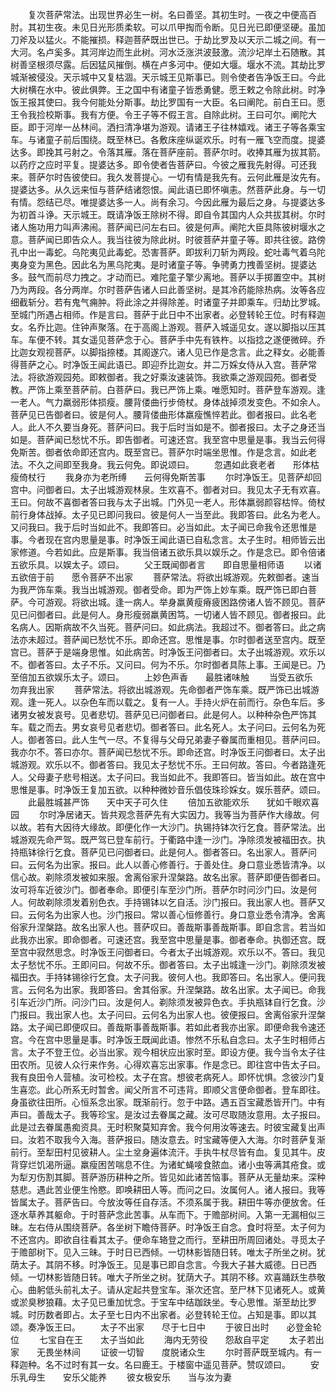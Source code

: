 <!-- { "loadSidebar": true } -->
　　复次菩萨常法。出现世界必生一树。名曰善坚。其初生时。一夜之中便高百肘。其初生夜。未见日光形质柔软。可以爪甲掏而令断。见日光已即便坚硬。虽加刀斧及以猛火。不能摧损。释迦菩萨既出世已。于劫比罗及以天示二城之间。有一大河。名卢奚多。其河岸边而生此树。河水泛涨洪波鼓激。流沙圮岸土石随散。其树善坚根须尽露。后因猛风摧倒。横在卢多河中。便如大堰。堰水不流。其劫比罗城渐被侵没。天示城中又复枯涸。天示城王见斯事已。则令使者告净饭王曰。今此大树横在水中。彼此俱弊。王之国中有诸童子皆悉勇健。愿王敕之令除此树。时净饭王报其使曰。我今何能处分斯事。劫比罗国有一大臣。名曰阐陀。前白王曰。愿王令我捡校斯事。我有方便。令王子等不假王言。自除此树。王曰可尔。阐陀大臣。即于河岸一丛林间。洒扫清净堪为游观。请诸王子往林嬉戏。诸王子等各乘宝车。与诸童子前后围绕。既至林已。各敷床座纵诞欢乐。时有一雁飞空而度。提婆达多。即挽其弓射之。令落其雁。落在菩萨座前。菩萨尔时。收捧其雁为拔其箭。以药疗之应时平复。提婆达多。即令使者告菩萨曰。今彼之雁我先射得。可还我来。菩萨尔时告彼使曰。我久发菩提心。一切有情是我先有。云何此雁是汝先有。提婆达多。从久远来恒与菩萨结诸怨恨。闻此语已即怀嗔恚。然菩萨此身。与一切有情。怨结已尽。唯提婆达多一人。尚有余习。今因此雁为最后之身。与提婆达多为初首斗诤。天示城王。既请净饭王除树不得。即自令其国内人众共拔其树。尔时诸人施功用力叫声沸闹。菩萨闻已问左右曰。彼是何声。阐陀大臣具陈彼树堰水之意。菩萨闻已即告众人。我当往彼为除此树。时彼菩萨并童子等。即共往彼。路傍孔中出一毒蛇。乌陀夷见此毒蛇。恐害菩萨。即拔利刀斩为两段。蛇吐毒气着乌陀夷身变为黑色。因此名为黑乌陀夷。是时诸童子等。争骋勇力拽善坚树。提婆达多。鼓气而前尽力拽之。才动而已。难陀童子擎少离地。菩萨以手掷置空中。其树乃为两段。各分两岸。尔时菩萨告诸人曰此善坚树。是其冷药能除热病。汝等各应细截斩分。若有鬼气痈肿。将此涂之并得除差。时诸童子并即乘车。归劫比罗城。至城门所遇占相师。作是言曰。菩萨于此日中不出家者。必登转轮王位。时有释迦女。名乔比迦。住钟声聚落。在于高阁上游观。菩萨入城遥见女。遂以脚指以压其车。车便不转。其女遥见菩萨念于心。菩萨手中先有铁杵。以指捻之遂便微碎。乔比迦女观视菩萨。以脚指捺楼。其阁遂穴。诸人见已作是念言。此之释女。必能善得菩萨之心。时净饭王闻此语已。即迎乔比迦女。并二万婇女侍从入宫。菩萨常法。将欲游观园苑。即敕御者。我之好乘汝速装饰。我欲乘之游观园苑。御者受教。严饰上乘至菩萨前。白菩萨曰。我已严饰上乘。唯愿知时。菩萨登车游观。逢一老人。气力羸弱形体损瘦。腰背偻曲行步倚杖。身体战掉须发变色。不如余人。菩萨见已告御者曰。彼是何人。腰背偻曲形体羸瘦憔悴若此。御者报曰。此名老人。此人不久要当身死。菩萨问曰。我于后时当如是不。御者报曰。太子之身还当如是。菩萨闻已愁忧不乐。即告御者。可速还宫。我至宫中思量是事。我当云何得免斯苦。御者依命即还宫内。既至宫已。菩萨尔时端坐思惟。作是念言。如此老法。不久之间即至我身。我云何免。即说颂曰。
　　忽遇如此衰老者　　形体枯瘦倚杖行
　　我身亦为老所缚　　云何得免斯苦事
　　尔时净饭王。见菩萨却回宫中。问御者曰。太子出城游观林泉。生欢喜不。御者对曰。我见太子无有欢喜。王曰。何故不喜御者答曰我与太子出城。门外见一老人。形体羸弱颜容枯悴。倚杖前行身体战掉。太子见已即问我曰。彼是何人一当至此。我即答曰。此名为老人。又问我曰。我于后时当如此不。我即答曰。必当如此。太子闻已命我令还思惟是事。今者现在宫内思量是事。时净饭王闻此语已自私念言。太子生时。相师皆云出家修道。今若如此。应是斯事。我当倍诸五欲乐具以娱乐之。作是念已。即令倍诸五欲乐具。以娱太子。颂曰。
　　父王既闻御者言　　即自思量相师语
　　以诸五欲倍于前　　愿令菩萨不出家
　　菩萨常法。将欲出城游观。先敕御者。速当为我严饰车乘。我当出城游观。御者受命。即为严饰上妙车乘。既严饰已即白菩萨。今可游观。将欲出城。逢一病人。举身羸黄瘦瘠疲困路傍诸人皆不顾见。菩萨见已问御者曰。此是何人。身形瘦弱羸黄困笃。一切诸人皆不顾见。御者报曰。此名病人。因斯病故不久当死。菩萨问曰。如此病法。我超过不。御者答曰。此之病法亦未超过。菩萨闻已愁忧不乐。即命还宫。思惟是事。尔时御者送至宫内。既至宫已。菩萨于是端身思惟。如此病苦。时净饭王问御者曰。太子出城游观。欢乐以不。御者答曰。太子不乐。又问曰。何为不乐。尔时御者具陈上事。王闻是已。乃至倍加五欲娱乐太子。颂曰。
　　上妙色声香　　最胜诸味触
　　当受五欲乐　　勿弃我出家
　　菩萨常法。将欲出城游观。先命御者严饰车乘。既严饰已出城游观。逢一死人。以杂色车而以载之。复有一人。手持火炉在前而行。杂色车后。多诸男女被发哀号。见者悲切。菩萨见已问御者曰。此是何人。以种种杂色严饰其车。载之而去。男女哀号见者悲切。御者答曰。此名死人。太子问曰。云何名为死人。御者答曰。此人生气一尽。不复得与父母兄弟妻子眷属而重相见。菩萨问曰。我亦尔不。答曰亦尔。菩萨闻已愁忧不乐。即命还宫。时净饭王问御者曰。太子出城游观。欢乐以不。御者答曰。我见太子愁忧不乐。王曰何故。答曰。今者路逢死人。父母妻子悲号相送。太子问曰。我当如此不。我即答曰。皆当如此。故在宫中思惟是事。时净饭王复加五欲。以种种微妙音乐倡伎珠珍婇女。娱乐菩萨。颂曰。
　　此最胜城甚严饰　　天中天子可久住
　　倍加五欲能欢乐　　犹如千眼欢喜园
　　尔时净居诸天。皆共观念菩萨先有大实因力。我等当为菩萨作大缘故。何以故。若有大因待大缘故。即便化作一大沙门。执锡持钵次行乞食。菩萨常法。出城游观先命严驾。既严驾已登车前行。于衢路中逢一沙门。净除须发被福田衣。执持瓶钵徐行乞食。菩萨见已问御者曰。此是何人。御者答曰。名出家人。菩萨问曰。云何名为出家。报曰。此人以善心修善行。于善处住。身口意业悉皆清净。以信心故。剃除须发被如来服。舍离俗家升涅槃路。故名出家。菩萨即便告御者曰。汝可将车近彼沙门。御者奉命。即便引车至沙门所。菩萨尔时问沙门曰。汝是何人。何故剃除须发着别色衣。手持锡钵以乞自活。沙门报曰。我出家人也。菩萨又曰。云何名为出家人也。沙门报曰。常以善心恒修善行。身口意业悉令清净。舍离俗家升涅槃路。故名出家人也。菩萨叹曰。善哉斯事善哉斯事。即自念言。若当如此我亦出家。即命御者。可速还宫。我至宫中思量是事。御者奉命。执御还宫。既至宫中寂然思念。时净饭王问御者曰。今者太子出城游观。欢乐以不。答曰。我见太子愁忧不乐。王即问曰。何故不乐。御者答曰。太子出城逢一沙门。剃除须发被福田衣。手持钵锡徐行乞食。太子问我。彼何人也。我即答曰。名出家人。便问我言。云何名为出家。我即答曰。舍其俗家。升涅槃路。故名出家。太子闻已。命我引车近沙门所。问沙门曰。汝是何人。剃除须发被异色衣。手执瓶钵自行乞食。沙门报曰。我出家人也。太子问曰。云何名为出家人也。彼便报曰。舍离俗家升涅槃路。太子闻已即便叹曰。善哉斯事善哉斯事。若如此者我亦出家。即便命我令速还宫。今在宫中思量是事。时净饭王既闻此语。惨然不乐私自念曰。太子生时相师占言。太子不登王位。必当出家。观今相状应出家时至。即设方便。我今当令太子往田农所。见彼人众行来作务。心得欢喜忘出家事。作是念已。即往宫中告太子曰。我有良田令人营植。汝可检校。太子在宫。想彼老病死人。即怀忧惧。念彼沙门复生喜恋。此心所系无时暂舍。闻父所言不可违背。即顺父言便命御者。登车即往。身虽欲往田所。心恒系念出家。既渐前行。忽于中路。遇五百宝藏悉皆开门。中有声曰。善哉太子。我等珍宝。是汝过去眷属之藏。汝可尽取随汝意用。太子报曰。此是过去眷属愚痴资具。无时积聚莫知弃舍。我今何用汝等速去。时彼宝藏复出声曰。汝若不取我今入海。菩萨报曰。随汝意去。时宝藏等便入大海。尔时菩萨复渐前行。至犁田村见彼耕人。尘土坌身遍体流汗。手执牛杖尽皆有血。复见其牛。皮背穿烂饥渴所逼。羸瘦困苦喘息不住。为诸虻蝇唼食脓血。诸小虫等满其疮食。或为犁刃伤割其脚。菩萨游历耕种之所。皆见如此诸苦恼事。菩萨从无量劫来。深种慈悲。遇此苦业便生怜愍。即唤耕田人等。而问之曰。汝属何人。诸人报曰。我等皆属太子。菩萨告曰。今放汝等任自存活。不须系属于我。耕田牛等亦便放舍。任逐水草养其躯命。于时菩萨念此苦事。从车而下。于赡部树间。入第一无漏相似三昧。左右侍从围绕菩萨。各坐树下瞻侍菩萨。时净饭王自念。食时将至。太子何为不还宫内。即欲自往看其太子。便命车辂登之而行。至耕田所周回诸处。寻觅太子于赡部树下。见入三昧。于时日已西倾。一切林影皆随日转。唯太子所坐之树。犹荫太子。其阴不移。时净饭王。见是事已即自念言。今我大子甚大威德。日已西倾。一切林影皆随日转。唯大子所坐之树。犹荫大子。其阴不移。欢喜踊跃生恭敬心。曲躬低头前礼太子。请从定起共登宝车。渐次还宫。至尸林下见诸死人。或黄或淤臭秽狼藉。太子见已重加忧念。于宝车中结跏趺坐。专心思惟。渐至劫比罗城。时历数者即占。太子至七日内不出家者。必登转轮王位。占知是事。即以其颂。奏净饭王曰。
　　太子不出家　　尽于七日中
　　于彼日出时　　必登金轮位
　　七宝自在王　　太子当如此
　　海内无劳役　　怨敌自平定
　　太子若出家　　无畏坐林间
　　证彼一切智　　度脱诸众生
　　尔时菩萨既至城内。有一释迦种。名不过时有其一女。名曰鹿王。于楼窗中遥见菩萨。赞叹颂曰。
　　安乐乳母生　　安乐父能养
　　彼女极安乐　　当与汝为妻
